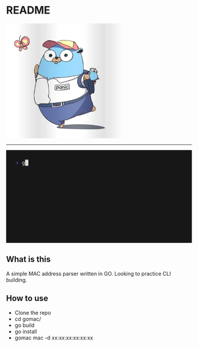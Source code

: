 # README

![gopher](gopher_img.png)

---

![demo](gomac.gif)

## What is this

A simple MAC address parser written in GO. Looking to practice CLI building.

## How to use

* Clone the repo
* cd gomac/
* go build
* go install
* gomac mac -d xx:xx:xx:xx:xx:xx
